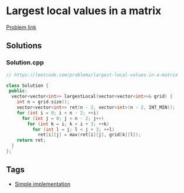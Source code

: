 # Largest local values in a matrix

[Problem link](https://leetcode.com/problems/largest-local-values-in-a-matrix)

## Solutions


### Solution.cpp
```cpp
// https://leetcode.com/problems/largest-local-values-in-a-matrix

class Solution {
 public:
  vector<vector<int>> largestLocal(vector<vector<int>>& grid) {
    int n = grid.size();
    vector<vector<int>> ret(n - 2, vector<int>(n - 2, INT_MIN));
    for (int i = 0; i < n - 2; ++i)
      for (int j = 0; j < n - 2; j++)
        for (int k = i; k < i + 3; ++k)
          for (int l = j; l < j + 3; ++l)
            ret[i][j] = max(ret[i][j], grid[k][l]);
    return ret;
  }
};
```
## Tags

* [Simple implementation](/README.md#Simple_implementation)

